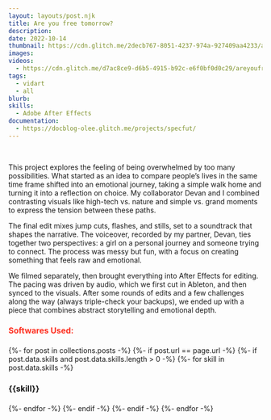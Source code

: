 ```yaml
---
layout: layouts/post.njk
title: Are you free tomorrow?
description: 
date: 2022-10-14
thumbnail: https://cdn.glitch.me/2decb767-8051-4237-974a-927409aa4233/areyoufree.png?v=1736448845005
images: 
videos:
  - https://cdn.glitch.me/d7ac8ce9-d6b5-4915-b92c-e6f0bf0d0c29/areyoufree.mp4?v=1729041185440
tags: 
  - vidart 
  - all
blurb:
skills:
  - Adobe After Effects
documentation: 
  - https://docblog-olee.glitch.me/projects/specfut/
---
```

 <br>
 <div class="cont">
   <p class="desc">
     This project explores the feeling of being overwhelmed by too many possibilities. What started as an idea to compare people’s lives in the same time frame shifted into an emotional journey, taking a simple walk home and turning it into a reflection on choice. My collaborator Devan and I combined contrasting visuals like high-tech vs. nature and simple vs. grand moments to express the tension between these paths.
    </p>
<p class="desc">
  The final edit mixes jump cuts, flashes, and stills, set to a soundtrack that shapes the narrative. The voiceover, recorded by my partner, Devan, ties together two perspectives: a girl on a personal journey and someone trying to connect. The process was messy but fun, with a focus on creating something that feels raw and emotional.  </p>
 <p class="desc">
 We filmed separately, then brought everything into After Effects for editing. The pacing was driven by audio, which we first cut in Ableton, and then synced to the visuals. After some rounds of edits and a few challenges along the way (always triple-check your backups), we ended up with a piece that combines abstract storytelling and emotional depth.
</p>
  </div>
<div class="skill-list">       
  <h4 style="font-size: 1rem;color: #fe2f20;">Softwares Used:</h4> 
      <div class="skills">   
    {%- for post in collections.posts -%}
  {%- if post.url == page.url -%}
    {%- if post.data.skills and post.data.skills.length > 0 -%}
      {%- for skill in post.data.skills -%}
         <h4 style="font-size: 1rem;"> {{skill}} </h4> 
      {%- endfor -%}
    {%- endif -%}
  {%- endif -%}
{%- endfor -%}  
    </div> 
  </div>
  